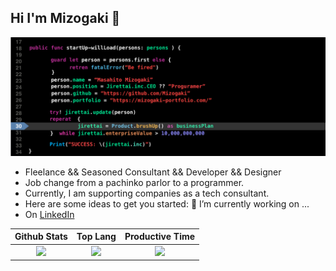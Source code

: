 ## Hi I'm Mizogaki 👋
![Top](https://github.com/Mizogaki/Mizogaki/blob/main/resouse/mizogaki.png)

- Fleelance && Seasoned Consultant && Developer && Designer
- Job change from a pachinko parlor to a programmer.
- Currently, I am supporting companies as a tech consultant.
- Here are some ideas to get you started: 🔭 I’m currently working on ...
- On [LinkedIn](https://www.linkedin.com/in/mizogaki/)


</details>

<!-- | Github Stats | Lang | 
|:---:|:---:|
|![](https://github-profile-summary-cards.vercel.app/api/cards/profile-details?username=mizogaki&theme=dracula) |![](https://github-profile-summary-cards.vercel.app/api/cards/repos-per-language?username=mizogaki&theme=dracula)| -->


|Github Stats|Top Lang|Productive Time|
|:---:|:---:|:---:|
|![](https://github-readme-stats.vercel.app/api?username=Mizogaki&count_private=true&&show_icons=true&theme=omni&=anuraghazra&include_all_commits=true)|![](https://github-profile-summary-cards.vercel.app/api/cards/repos-per-language?username=mizogaki&theme=dracula)|![](https://github-profile-summary-cards.vercel.app/api/cards/productive-time?username=mizogaki&theme=dracula)|
